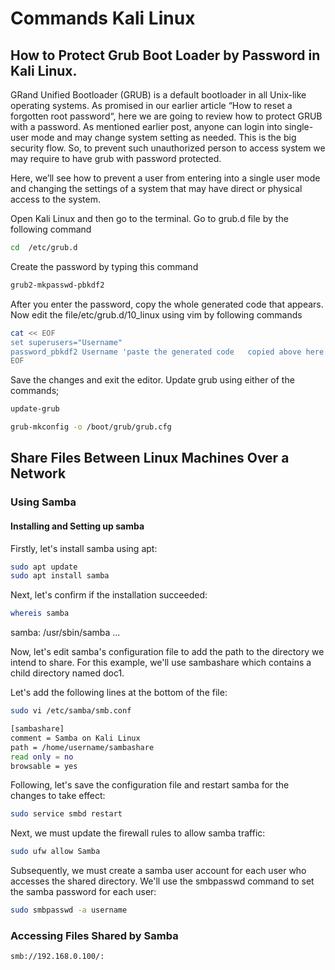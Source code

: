 # Commands Kali Linux

## How to Protect Grub Boot Loader by Password in Kali Linux.

GRand Unified Bootloader (GRUB) is a default bootloader in all Unix-like operating systems. As promised in our earlier article “How to reset a forgotten root password“, here we are going to review how to protect GRUB with a password. As mentioned earlier post, anyone can login into single-user mode and may change system setting as needed. This is the big security flow. So, to prevent such unauthorized person to access system we may require to have grub with password protected.

Here, we’ll see how to prevent a user from entering into a single user mode and changing the settings of a system that may have direct or physical access to the system.

Open Kali  Linux and then go to the terminal.
Go to grub.d file by the following command

```bash
cd  /etc/grub.d
```

Create the password by typing this command

```bash
grub2-mkpasswd-pbkdf2
```

After you enter the password, copy the whole generated code that appears.
Now edit the file/etc/grub.d/10_linux using vim by following commands
```bash
cat << EOF
set superusers="Username"
password_pbkdf2 Username 'paste the generated code   copied above here'
EOF
```

Save the changes and exit the editor.
Update grub using either of the commands;

```bash
update-grub
```
```bash
grub-mkconfig -o /boot/grub/grub.cfg
```


## Share Files Between Linux Machines Over a Network

### Using Samba

#### Installing and Setting up samba

Firstly, let's install samba using apt:

```bash
sudo apt update
sudo apt install samba
```

Next, let's confirm if the installation succeeded:

```bash
whereis samba
```

samba: /usr/sbin/samba ...

Now, let's edit samba's configuration file to add the path to the directory we intend to share. For this example, we'll use sambashare which contains a child directory named doc1.

Let's add the following lines at the bottom of the file:

```bash
sudo vi /etc/samba/smb.conf
```

```bash
[sambashare]
comment = Samba on Kali Linux
path = /home/username/sambashare
read only = no
browsable = yes
```

Following, let's save the configuration file and restart samba for the changes to take effect:

```bash
sudo service smbd restart
```

Next, we must update the firewall rules to allow samba traffic:

```bash
sudo ufw allow Samba
```

Subsequently, we must create a samba user account for each user who accesses the shared directory. We'll use the smbpasswd command to set the samba password for each user:

```bash
sudo smbpasswd -a username
```

### Accessing Files Shared by Samba

```bash
smb://192.168.0.100/:
```



```bash

```

